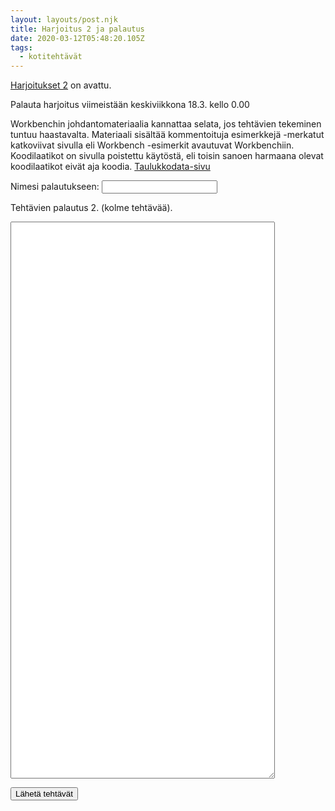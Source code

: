 ```yaml
---
layout: layouts/post.njk
title: Harjoitus 2 ja palautus
date: 2020-03-12T05:48:20.105Z
tags:
  - kotitehtävät
---
```

[Harjoitukset 2](https://people.uta.fi/~op98563/blog/post-8/Table%201%20Exercises.html) on avattu.

Palauta harjoitus viimeistään keskiviikkona 18.3. kello 0.00

Workbenchin johdantomateriaalia kannattaa selata, jos tehtävien tekeminen tuntuu haastavalta. Materiaali sisältää kommentoituja esimerkkejä -merkatut katkoviivat sivulla eli Workbench -esimerkit avautuvat Workbenchiin. Koodilaatikot on sivulla poistettu käytöstä, eli toisin sanoen harmaana olevat koodilaatikot eivät aja koodia. [Taulukkodata-sivu](https://people.uta.fi/~op98563/blog-8/taulukkodata.html)

<form method="POST" data-netlify="true">
				<p>
					<label for="username">Nimesi palautukseen: </label>
					<input type="text" name="username" id="username">
				</p>

<p>

<label for="teksti">Tehtävien palautus 2. (kolme tehtävää).</label> 

<textarea name="palautuskentta" rows="59" cols="50"> </textarea>

<button type="submit">Lähetä tehtävät</button>

</form>